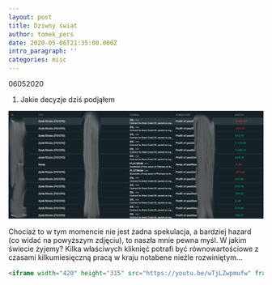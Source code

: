 ```yaml
---
layout: post
title: Dziwny świat
author: tomek_pers
date: 2020-05-06T21:35:00.000Z
intro_paragraph: ''
categories: misc
---
```




06052020

1. Jakie decyzje dziś podjąłem







![00_post_00_image_profit](https://github.com/catpersec/blednyinwestor-website/blob/master/resources/00_post_dziwny_swiat/00_post_00_image_profit.png?raw=true)

Chociaż to w tym momencie nie jest żadna spekulacja, a bardziej hazard (co widać na powyższym zdjęciu), to naszła mnie pewna myśl. W jakim świecie żyjemy? Kilka właściwych kliknięć potrafi być równowartościowe z czasami kilkumiesięczną pracą w kraju notabene nieźle rozwiniętym...



```html
<iframe width="420" height="315" src="https://youtu.be/wTjLZwpmufw" frameborder="0" allowfullscreen></iframe>
```

